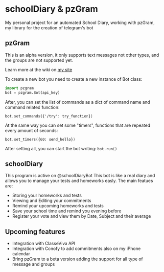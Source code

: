 # schoolDiary & pzGram
My personal project for an automated School Diary, working with pzGram, my library for the creation of telegram's bot
## pzGram
This is an alpha version, it only supports text messages not other types, and the groups are not supported yet.

Learn more at the wiki on [my site](infopz.hopto.org/pzgram)

To create a new bot you need to create a new instance of Bot class:
```python
import pzgram
bot = pzgram.Bot(api_key)
```
After, you can set the list of commands as a dict of command name and command related function:

`bot.set_commands({'/try': try_function})`

At the same way you can set some "timers", functions that are repeated every amount of seconds:

`bot.set_timers({60: send_hello})`

After setting all, you can start the bot writing:
`bot.run()`

## schoolDiary
This program is active on @schoolDiaryBot
This bot is like a real diary and allows you to manage your tests and homeworks easly.
The main featues are:
* Storing your homeworks and tests
* Viewing and Editing your commitments
* Remind your upcoming homeworks and tests
* Save your school time and remind you evening before
* Register your vote and view them by Date, Subject and their average

## Upcoming features
* Integration with ClasseViva API
* Integration with Conofy to add commitments also on my iPhone calendar
* Bring pzGram to a beta version adding the support for all type of message and groups
